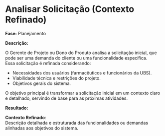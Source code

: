 # Analisar Solicitação (Contexto Refinado)
**Fase:** Planejamento

**Descrição:**

O Gerente de Projeto ou Dono do Produto analisa a solicitação inicial, que pode ser uma demanda do cliente ou uma funcionalidade específica.  
Essa solicitação é refinada considerando:  
- Necessidades dos usuários (farmacêuticos e funcionários da UBS).  
- Viabilidade técnica e restrições do projeto.  
- Objetivos gerais do sistema.

O objetivo principal é transformar a solicitação inicial em um contexto claro e detalhado, servindo de base para as próximas atividades.

**Resultado:**

**Contexto Refinado**:  
Descrição detalhada e estruturada das funcionalidades ou demandas alinhadas aos objetivos do sistema.
